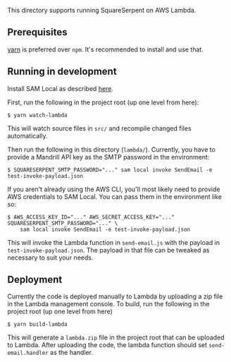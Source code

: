 This directory supports running SquareSerpent on AWS Lambda.

## Prerequisites

[yarn](https://yarnpkg.com/) is preferred over `npm`. It's recommended to install and use that.

## Running in development

Install SAM Local as described [here](https://docs.aws.amazon.com/lambda/latest/dg/sam-cli-requirements.html).

First, run the following in the project root (up one level from here):

    $ yarn watch-lambda

This will watch source files in `src/` and recompile changed files automatically.

Then run the following in this directory (`lambda/`). Currently, you have to provide a Mandrill API key as the SMTP password in the environment:

    $ SQUARESERPENT_SMTP_PASSWORD="..." sam local invoke SendEmail -e test-invoke-payload.json

If you aren't already using the AWS CLI, you'll most likely need to provide AWS credentials to SAM Local. You can pass them in the environment like so:

    $ AWS_ACCESS_KEY_ID="..." AWS_SECRET_ACCESS_KEY="..." SQUARESERPENT_SMTP_PASSWORD="..." \
        sam local invoke SendEmail -e test-invoke-payload.json

This will invoke the Lambda function in `send-email.js` with the payload in `test-invoke-payload.json`. The payload in that file can be tweaked as necessary to suit your needs.

## Deployment

Currently the code is deployed manually to Lambda by uploading a zip file in the Lambda management console. To build, run the following in the project root (up one level from here)

    $ yarn build-lambda

This will generate a `lambda.zip` file in the project root that can be uploaded to Lambda. After uploading the code, the lambda function should set `send-email.handler` as the handler.
